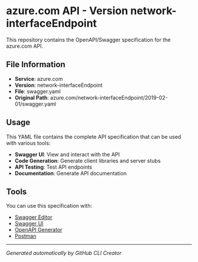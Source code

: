 # azure.com API - Version network-interfaceEndpoint

This repository contains the OpenAPI/Swagger specification for the azure.com API.

## File Information

- **Service**: azure.com
- **Version**: network-interfaceEndpoint
- **File**: swagger.yaml
- **Original Path**: azure.com/network-interfaceEndpoint/2019-02-01/swagger.yaml

## Usage

This YAML file contains the complete API specification that can be used with various tools:

- **Swagger UI**: View and interact with the API
- **Code Generation**: Generate client libraries and server stubs
- **API Testing**: Test API endpoints
- **Documentation**: Generate API documentation

## Tools

You can use this specification with:

- [Swagger Editor](https://editor.swagger.io/)
- [Swagger UI](https://swagger.io/tools/swagger-ui/)
- [OpenAPI Generator](https://openapi-generator.tech/)
- [Postman](https://www.postman.com/)

---

*Generated automatically by GitHub CLI Creator*
